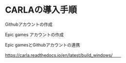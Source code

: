 # CARLAの導入手順

Githubアカウントの作成　　

Epic games アカウントの作成　　

Epic gamesとGithubアカウントの連携　　

https://carla.readthedocs.io/en/latest/build_windows/　　
